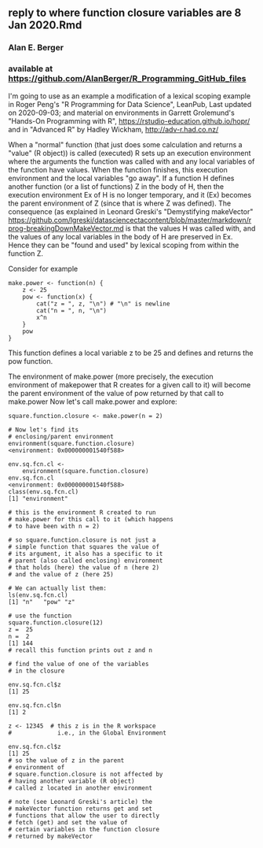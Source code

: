 reply to where function closure variables are 8 Jan 2020.Rmd
------------------------------------------------------------

### Alan E. Berger

### available at <https://github.com/AlanBerger/R_Programming_GitHub_files>

I'm going to use as an example a modification of a lexical scoping example in Roger Peng's "R Programming for Data Science", LeanPub, Last updated on 2020-09-03; and material on environments in Garrett Grolemund's "Hands-On Programming with R", <https://rstudio-education.github.io/hopr/> and in "Advanced R" by Hadley Wickham, <http://adv-r.had.co.nz/>

When a "normal" function (that just does some calculation and returns a "value" (R object)) is called (executed) R sets up an execution environment where the arguments the function was called with and any local variables of the function have values. When the function finishes, this execution environment and the local variables "go away". If a function H defines another function (or a list of functions) Z in the body of H, then the execution environment Ex of H is no longer temporary, and it (Ex) becomes the parent environment of Z (since that is where Z was defined). The consequence (as explained in Leonard Greski's "Demystifying makeVector" <https://github.com/lgreski/datasciencectacontent/blob/master/markdown/rprog-breakingDownMakeVector.md> is that the values H was called with, and the values of any local variables in the body of H are preserved in Ex. Hence they can be "found and used" by lexical scoping from within the function Z.

Consider for example

    make.power <- function(n) {
        z <- 25
        pow <- function(x) {
            cat("z = ", z, "\n") # "\n" is newline
            cat("n = ", n, "\n")
            x^n
        }
        pow
    }

This function defines a local variable z to be 25 and defines and returns the pow function.

The environment of make.power (more precisely, the execution environment of makepower that R creates for a given call to it) will become the parent environment of the value of pow returned by that call to make.power Now let's call make.power and explore:

    square.function.closure <- make.power(n = 2)

    # Now let's find its 
    # enclosing/parent environment
    environment(square.function.closure)
    <environment: 0x000000001540f588>

    env.sq.fcn.cl <- 
        environment(square.function.closure)
    env.sq.fcn.cl
    <environment: 0x000000001540f588>   
    class(env.sq.fcn.cl)
    [1] "environment"

    # this is the environment R created to run 
    # make.power for this call to it (which happens
    # to have been with n = 2)

    # so square.function.closure is not just a 
    # simple function that squares the value of  
    # its argument, it also has a specific to it
    # parent (also called enclosing) environment 
    # that holds (here) the value of n (here 2) 
    # and the value of z (here 25)

    # We can actually list them:
    ls(env.sq.fcn.cl)
    [1] "n"   "pow" "z"  

    # use the function
    square.function.closure(12)
    z =  25 
    n =  2 
    [1] 144
    # recall this function prints out z and n 

    # find the value of one of the variables
    # in the closure

    env.sq.fcn.cl$z
    [1] 25

    env.sq.fcn.cl$n
    [1] 2

    z <- 12345  # this z is in the R workspace
    #             i.e., in the Global Environment
            
    env.sq.fcn.cl$z
    [1] 25
    # so the value of z in the parent 
    # environment of
    # square.function.closure is not affected by
    # having another variable (R object)
    # called z located in another environment

    # note (see Leonard Greski's article) the 
    # makeVector function returns get and set 
    # functions that allow the user to directly
    # fetch (get) and set the value of 
    # certain variables in the function closure
    # returned by makeVector

